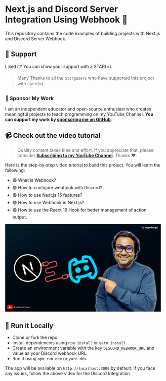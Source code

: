 # Next.js and Discord Server Integration Using Webhook 🔌

This repository contains the code examples of building projects with Next.js and Discord Server Webhook.

## 🫶 Support
Liked it? You can show your support with a STAR(⭐).

> Many Thanks to all the `Stargazers` who have supported this project with stars(⭐)

### 🤝 Sponsor My Work
I am an independent educator and open-source enthusiast who creates meaningful projects to teach programming on my YouTube Channel. **You can support my work by [sponsoring me on GitHub](https://github.com/sponsors/atapas)**.

## 📹 Check out the video tutorial
> Quality content takes time and effort. If you appreciate that, please consider [**Subscribing to my YouTube Channel**](https://youtube.com/tapasadhikary). Thanks ❤️.

Here is the step-by-step video tutorial to build this project. You will learn the following:

- 🟢 What is Webhook?
- 🟢 How to configure webhook with Discord?
- 🟢 How to use Next.js 15 features?
- 🟢 How to use Webhook in Next.js?
- 🟢 How to use the React 19 Hook for better management of action output.

[![Next.js plus Webhook](./Nextjs-discord.png)](https://youtu.be/6h-y1aRzvhY "Video")

## 🏃 Run it Locally

- Clone or fork the repo
- Install dependencies using `npm install` or `yarn install`
- Create an environment variable with the key `DISCORD_WEBHOOK_URL` and value as your Discord webhook URL.
- Run it using `npm run dev` or `yarn dev`

The app will be available on `http://localhost:3000` by default. If you face any issues, follow the above video for the Discord Integration

